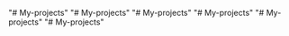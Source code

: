 "# My-projects" 
"# My-projects" 
"# My-projects" 
"# My-projects" 
"# My-projects" 
"# My-projects" 
